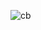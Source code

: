 ![cb](https://cloud.githubusercontent.com/assets/19591944/21900499/495e2688-d8b1-11e6-8741-1aea47a153ad.jpg)

